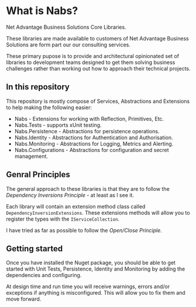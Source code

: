 # What is Nabs?
Net Advantage Business Solutions Core Libraries.

These libraries are made available to customers of Net Advantage Business Solutions are form part our our consulting services.

These primary pupose is to provide and architectural opinionated set of libraries to development teams designed to get them solving business challenges rather than working out how to approach their technical projects.

## In this repository

This repository is mostly compose of Services, Abstractions and Extensions to help making the following easier:

- Nabs - Extensions for working with Reflection, Primitives, Etc.
- Nabs.Tests - supports xUnit testing.
- Nabs.Persistence - Abstractions for persistence operations.
- Nabs.Identity - Abstractions for Authentication and Authorisation.
- Nabs.Monitoring - Abstractions for Logging, Metrics and Alerting.
- Nabs.Configurations - Abstractions for configuration and secret management.

## Genral Principles

The general approach to these libraries is that they are to follow the *Dependency Inversions Principle* - at least as I see it.

Each library will contain an extension method class called `DependencyInversionExtensions`. These extensions methods will allow you to register the types with the `IServiceCollection`.

I have tried as far as possible to follow the *Open/Close Principle*.

## Getting started

Once you have installed the Nuget package, you should be able to get started with Unit Tests, Persistence, Identity and Monitoring by adding the dependencies and configuring.

At design time and run time you will receive warnings, errors and/or exceptions if anything is misconfigured. This will allow you to fix them and move forward.
